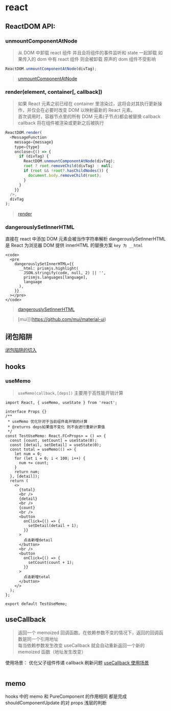 # react

## ReactDOM API:

### unmountComponentAtNode

> 从 DOM 中卸载 react 组件 并且会将组件的事件监听和 state 一起卸载 如果传入的 dom 中有 react 组件 则会被卸载 原声的 dom 组件不受影响

```js
ReactDOM.unmountComponentAtNode(divTag);
```

> [unmountComponentAtNode](https://zh-hans.reactjs.org/docs/react-dom.html#unmountcomponentatnode)

### render(element, container[, callback])

> 如果 React 元素之前已经在 container 里渲染过，这将会对其执行更新操作，并仅会在必要时改变 DOM 以映射最新的 React 元素。<br />
> 首次调用时，容器节点里的所有 DOM 元素(子节点)都会被替换
> callback callback 将在组件被渲染或更新之后被执行

```js
ReactDOM.render(
  <MessageFunction
    message={message}
    type={type}
    onclose={() => {
      if (divTag) {
        ReactDOM.unmountComponentAtNode(divTag);
        root ? root.removeChild(divTag) : null;
        if (root && !root?.hasChildNodes()) {
          document.body.removeChild(root);
        }
      }
    }}
  />,
  divTag
);
```

> [render](https://zh-hans.reactjs.org/docs/react-dom.html#render)

### dangerouslySetInnerHTML

直接在 react 中添加 DOM 元素会被当作字符串解析
dangerouslySetInnerHTML 是 React 为浏览器 DOM 提供 innerHTML 的替换方案 `key 为 __html`

```tsx
<code>
  <pre
    dangerouslySetInnerHTML={{
      __html: prismjs.highlight(
        JSON.stringify(code, null, 2) || '',
        prismjs.languages[language],
        language
      ),
    }}
  ></pre>
</code>
```

> [dangerouslySetInnerHTML](https://zh-hans.reactjs.org/docs/dom-elements.html#dangerouslysetinnerhtml)

> [mui]](https://github.com/mui/material-ui)

## 闭包陷阱

[闭包陷阱的切入](https://juejin.cn/post/6844904193044512782)

## hooks

### useMemo

> `useMemo(callback,[deps])` 主要用于高性能开销计算

```tsx
import React, { useMemo, useState } from 'react';

interface Props {}
/**
 * useMemo 优化针对于当前组件高开销的计算
 * @returns deps如果值不变化 则不会进行重新计算值
 */
const TestUseMemo: React.FC<Props> = () => {
  const [count, setCount] = useState(0);
  const [detail, setDetail] = useState(0);
  const total = useMemo(() => {
    let num = 0;
    for (let i = 0; i < 100; i++) {
      num += count;
    }
    return num;
  }, [detail]);
  return (
    <>
      {total}
      <br />
      {detail}
      <br />
      {count}
      <br />
      <button
        onClick={() => {
          setDetail(detail + 1);
        }}
      >
        点击新增detail
      </button>
      <br />
      <button
        onClick={() => {
          setCount(count + 1);
        }}
      >
        点击新增total
      </button>
    </>
  );
};

export default TestUseMemo;
```

## useCallback

> 返回一个 memoized 回调函数。在依赖参数不变的情况下，返回的回调函数是同一个引用地址
> <br/>
> 每当依赖参数发生改变 useCallback 就会自动重新返回一个新的 memoized 函数（地址发生改变）

使用场景： 优化父子组件传递 callback 刷新问题
[useCallback 使用场景](https://juejin.cn/post/6844904032113278990#heading-5)

```tsx

```

## memo

hooks 中的 memo 和 PureComponent 的作用相同 都是完成 shouldComponentUpdate 的对 props 浅层的判断